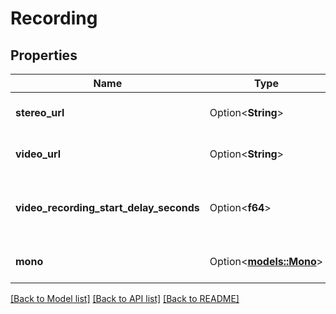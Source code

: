 # Recording

## Properties

Name | Type | Description | Notes
------------ | ------------- | ------------- | -------------
**stereo_url** | Option<**String**> | This is the stereo recording url for the call. To enable, set `assistant.artifactPlan.recordingEnabled`. | [optional]
**video_url** | Option<**String**> | This is the video recording url for the call. To enable, set `assistant.artifactPlan.videoRecordingEnabled`. | [optional]
**video_recording_start_delay_seconds** | Option<**f64**> | This is video recording start delay in ms. To enable, set `assistant.artifactPlan.videoRecordingEnabled`. This can be used to align the playback of the recording with artifact.messages timestamps. | [optional]
**mono** | Option<[**models::Mono**](Mono.md)> | This is the mono recording url for the call. To enable, set `assistant.artifactPlan.recordingEnabled`. | [optional]

[[Back to Model list]](../README.md#documentation-for-models) [[Back to API list]](../README.md#documentation-for-api-endpoints) [[Back to README]](../README.md)


